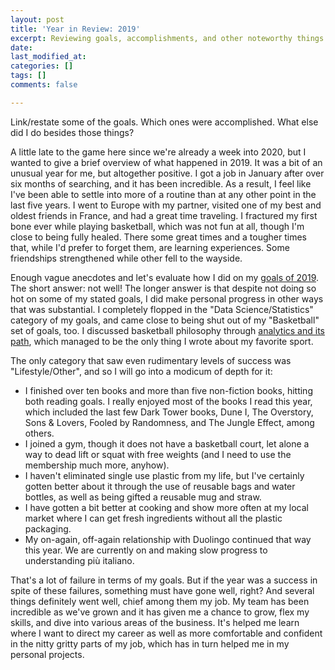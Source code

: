 ```yaml
---
layout: post
title: 'Year in Review: 2019'
excerpt: Reviewing goals, accomplishments, and other noteworthy things from 2019
date: 
last_modified_at: 
categories: []
tags: []
comments: false

---
```

Link/restate some of the goals. Which ones were accomplished. What else did I do besides those things?

A little late to the game here since we're already a week into 2020, but I wanted to give a brief overview of what happened in 2019. It was a bit of an unusual year for me, but altogether positive. I got a job in January after over six months of searching, and it has been incredible. As a result, I feel like I've been able to settle into more of a routine than at any other point in the last five years. I went to Europe with my partner, visited one of my best and oldest friends in France, and had a great time traveling. I fractured my first bone ever while playing basketball, which was not fun at all, though I'm close to being fully healed. There some great times and a tougher times that, while I'd prefer to forget them, are learning experiences. Some friendships strengthened while other fell to the wayside.

Enough vague anecdotes and let's evaluate how I did on my [goals of 2019](). The short answer: not well! The longer answer is that despite not doing so hot on some of my stated goals, I did make personal progress in other ways that was substantial. I completely flopped in the "Data Science/Statistics" category of my goals, and came close to being shut out of my "Basketball" set of goals, too. I discussed basketball philosophy through [analytics and its path](), which managed to be the only thing I wrote about my favorite sport.

The only category that saw even rudimentary levels of success was "Lifestyle/Other", and so I will go into a modicum of depth for it:

* I finished over ten books and more than five non-fiction books, hitting both reading goals. I really enjoyed most of the books I read this year, which included the last few Dark Tower books, Dune I, The Overstory, Sons & Lovers, Fooled by Randomness, and The Jungle Effect, among others.
* I joined a gym, though it does not have a basketball court, let alone a way to  dead lift or squat with free weights (and I need to use the membership much more, anyhow).
* I haven't eliminated single use plastic from my life, but I've certainly gotten better about it through the use of reusable bags and water bottles, as well as being gifted a reusable mug and straw.
* I have gotten a bit better at cooking and show more often at my local market where I can get fresh ingredients without all the plastic packaging.
* My on-again, off-again relationship with Duolingo continued that way this year. We are currently on and making slow progress to understanding più italiano.

That's a lot of failure in terms of my goals. But if the year was a success in spite of these failures, something must have gone well, right? And several things definitely went well, chief among them my job. My team has been incredible as we've grown and it has given me a chance to grow, flex my skills, and dive into various areas of the business. It's helped me learn where I want to direct my career as well as more comfortable and confident in the nitty gritty parts of my job, which has in turn helped me in my personal projects.